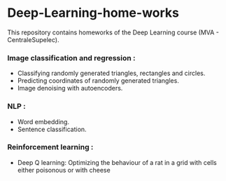 # Deep-Learning-home-works

This repository contains homeworks of the Deep Learning course (MVA - CentraleSupelec).

### Image classification and regression : 
- Classifying randomly generated triangles, rectangles and circles.
- Predicting coordinates of randomly generated triangles.
- Image denoising with autoencoders.

### NLP :
- Word embedding.
- Sentence classification.

### Reinforcement learning :
- Deep Q learning: Optimizing the behaviour of a rat in a grid with cells either poisonous or with cheese



